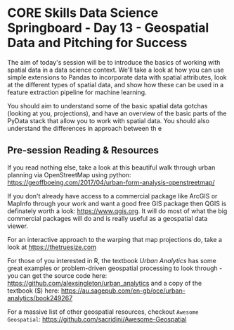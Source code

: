 # CORE Skills Data Science Springboard - Day 13 - Geospatial Data and Pitching for Success

The aim of today's session will be to introduce the basics of working with spatial data in a data science context. We'll take a look at how you can use simple extensions to Pandas to incorporate data with spatial attributes, look at the different types of spatial data, and show how these can be used in a feature extraction pipeline for machine learning.

You should aim to understand some of the basic spatial data gotchas (looking at you, projections), and have an overview of the basic parts of the PyData stack that allow you to work with spatial data. You should also understand the differences in approach between th e

## Pre-session Reading & Resources

If you read nothing else, take a look at this beautiful walk through urban planning via OpenStreetMap using python: https://geoffboeing.com/2017/04/urban-form-analysis-openstreetmap/

If you don't already have access to a commercial package like ArcGIS or MapInfo through your work and want a good free GIS package then QGIS is definately worth a look: https://www.qgis.org. It will do most of what the big commercial packages will do and is really useful as a geospatial data viewer.

For an interactive approach to the warping that map projections do, take a look at https://thetruesize.com

For those of you interested in R, the textbook _Urban Analytics_ has some great examples or problem-driven geospatial processing to look through - you can get the source code here: https://github.com/alexsingleton/urban_analytics and a copy of the textbook ($) here: https://au.sagepub.com/en-gb/oce/urban-analytics/book249267  

For a massive list of other geospatial resources, checkout `Awesome Geospatial`: https://github.com/sacridini/Awesome-Geospatial
